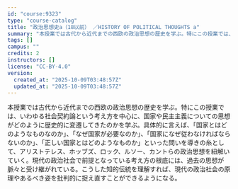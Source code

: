```yaml
---
id: "course:9323"
type: "course-catalog"
title: "政治思想史a（18以前） ／HISTORY OF POLITICAL THOUGHTS a"
summary: "本授業では古代から近代までの西欧の政治思想の歴史を学ぶ。特にこの授業では、いわゆる社会契約論という考え方を中心に、国家や民主主義についての思想がどのように歴史的に変遷してきたのかを学ぶ。具体的に言えば、「国家とはどのようなものなのか」、「な…"
tags: []
campus: ""
credits: 2
instructors: []
license: "CC-BY-4.0"
version:
  created_at: "2025-10-09T03:48:57Z"
  updated_at: "2025-10-09T03:48:57Z"
---
```

本授業では古代から近代までの西欧の政治思想の歴史を学ぶ。特にこの授業では、いわゆる社会契約論という考え方を中心に、国家や民主主義についての思想がどのように歴史的に変遷してきたのかを学ぶ。具体的に言えば、「国家とはどのようなものなのか」、「なぜ国家が必要なのか」、「国家になぜ従わなければならないのか」、「正しい国家とはどのようなものか」といった問いを導きの糸として、アリストテレス、ホッブズ、ロック、ルソー、カントらの政治思想を紐解いていく。現代の政治社会で前提となっている考え方の根底には、過去の思想が脈々と受け継がれている。こうした知的伝統を理解すれば、現代の政治社会の原理やあるべき姿を批判的に捉え直すことができるようになる。
